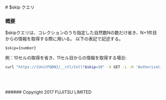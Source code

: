 ﻿﻿﻿# $skip クエリ
### 概要
$skipクエリは、コレクションのうち指定した自然数Nの数だけ省き、N+1件目からの情報を取得する際に用いる。
以下の表記で記述する。
```
$skip={number}
```

例：10セルの取得を省き、11セル目からの情報を取得する場合:
```sh
curl "https://{UnitFQDN}/__ctl/Cell?$skip=10" -X GET -i -H 'Authorization: Bearer {UnitUserToken}' -H 'Accept: application/json'
```
<br>
<br>
<br>
###### Copyright 2017    FUJITSU LIMITED
